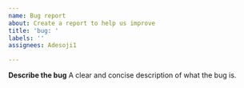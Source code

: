 ```yaml
---
name: Bug report
about: Create a report to help us improve
title: 'bug: '
labels: ''
assignees: Adesoji1

---
```


**Describe the bug**
A clear and concise description of what the bug is.
